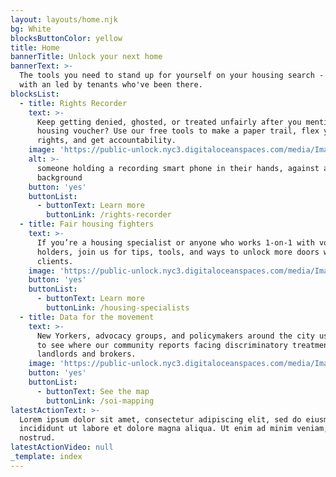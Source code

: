 ```yaml
---
layout: layouts/home.njk
bg: White
blocksButtonColor: yellow
title: Home
bannerTitle: Unlock your next home
bannerText: >-
  The tools you need to stand up for yourself on your housing search - created
  with an led by tenants who've been there.
blocksList:
  - title: Rights Recorder
    text: >-
      Keep getting denied, ghosted, or treated unfairly after you mention your
      housing voucher? Use our free tools to make a paper trail, flex your
      rights, and get accountability.
    image: 'https://public-unlock.nyc3.digitaloceanspaces.com/media/Image 1.png'
    alt: >-
      someone holding a recording smart phone in their hands, against a yellow
      background
    button: 'yes'
    buttonList:
      - buttonText: Learn more
        buttonLink: /rights-recorder
  - title: Fair housing fighters
    text: >-
      If you’re a housing specialist or anyone who works 1-on-1 with voucher
      holders, join us for tips, tools, and ways to unlock more doors with your
      clients.
    image: 'https://public-unlock.nyc3.digitaloceanspaces.com/media/Image 2.png'
    button: 'yes'
    buttonList:
      - buttonText: Learn more
        buttonLink: /housing-specialists
  - title: Data for the movement
    text: >-
      New Yorkers, advocacy groups, and policymakers around the city use our map
      to see where our community reports facing discriminatory treatment by
      landlords and brokers.
    image: 'https://public-unlock.nyc3.digitaloceanspaces.com/media/Image 3.png'
    button: 'yes'
    buttonList:
      - buttonText: See the map
        buttonLink: /soi-mapping
latestActionText: >-
  Lorem ipsum dolor sit amet, consectetur adipiscing elit, sed do eiusmod tempor
  incididunt ut labore et dolore magna aliqua. Ut enim ad minim veniam, quis
  nostrud.
latestActionVideo: null
_template: index
---
```


